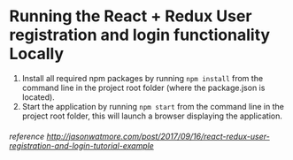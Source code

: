 # Running the React + Redux User registration and login functionality Locally

1. Install all required npm packages by running `npm install` from the command line in the project root folder (where the package.json is located).
2. Start the application by running `npm start` from the command line in the project root folder, this will launch a browser displaying the application.


###### reference http://jasonwatmore.com/post/2017/09/16/react-redux-user-registration-and-login-tutorial-example